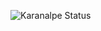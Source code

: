 ![Karanalpe Status](https://github-readme-stats.vercel.app/api?davidnunesantos=karanalpe&show_icons=true)
